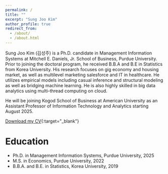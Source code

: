 ```yaml
---
permalink: /
title: ""
excerpt: "Sung Joo Kim"
author_profile: true
redirect_from: 
  - /about/
  - /about.html
---
```


Sung Joo Kim (김성주) is a Ph.D. candidate in Management Information Systems at Mitchell E. Daniels, Jr. School of Business, Purdue University. Prior to joining the doctoral program, he received B.B.A and B.E in Statistics from Korea University. His research focuses on gig economy and housing market, as well as multilevel marketing salesforce and IT in healthcare. He utilizes empirical models including casual inference and structural modeling as well as bridging machine learning. He is also highly skilled in big data analytics using multi-thread computing on cloud.  

He will be joining Kogod School of Business at American University as an Assistant Professor of Information Technology and Analytics starting August 2025.

[Download my CV](/files/Curriculum_Vitae_05292025.pdf){:target="_blank"} 

 
Education
======
* Ph.D. in Management Information Systems, Purdue University, 2025
* M.S. in Economics, Purdue University, 2022
* B.B.A. and B.E. in Statistics, Korea University, 2019



  


